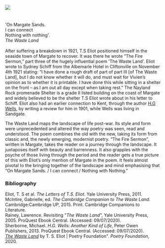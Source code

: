 <a href="https://dev.visual-essays.app"><img src="https://dev-visual-essays.netlify.app/images/ve-button.png"></a>
<param ve-config title="Thomas Stearns Eliot (T.S Eliot) (1888-1965)" author="Simone Blandford" layout="vtl" 
banner="https://stor.artstor.org/stor/0d641b7a-318e-4c7f-8789-6452984df301">

<param ve-entity eid="Q618045" aliases="Margate">

#

'On Margate Sands.   
I can connect   
Nothing with nothing'.  
_The Waste Land_
<br><br>
After suffering a breakdown in 1921, T.S Eliot positioned himself in the seaside town of Margate to recover.  It was there he wrote “The Fire Sermon,” part three of the hugely influential poem 'The Waste Land'.   Eliot wrote to Sydney Schiff from the Albemarle Hotel in Cliftonville on November 4th 1921 stating: “I have done a rough draft of part of part III [of The Waste Land], but I do not know whether it will do, and must wait for Vivien’s opinion as to whether it is printable. I have done this while sitting in a shelter on the front – as I am out all day except when taking rest.”  The Nayland Rock promenade Shelter is a grade II listed building on the coast of Margate and widely believed to be the shelter T.S Eliot wrote about in his letter to Schiff.  Eliot also had an earlier connection to Kent, through the author [H.G Wells](/20c/20c-wellshg-biography), by writing a review for him in 1901, while Wells was living in Sandgate.  
<param ve-image url="https://stor.artstor.org/stor/3732a411-bdb3-4fe9-a464-1aeb2ac8d7ad" label="Nayland Rock Shelter" attribution="© Martin Crowther">
<param ve-image url="https://stor.artstor.org/stor/bf760fe0-4461-43e7-abf2-231fef1033d4" label="Blue Plaque at Nayland Rock Shelter" attribution="© Martin Crowther">

The Waste Land maps the landscape of life post-war. Its style and form were unprecedented and altered the way poetry was seen, read and understood.  The poem combines the old with the new, taking its form from classic and, the newly emerging, modernist poetry. “The Fire Sermon”, written in Margate, takes the reader on a journey through the landscape. It juxtaposes itself with beauty and barrenness. It also grapples with the psyche of those living through the period and the reader gets a true picture of this with Eliot’s only mention of Margate in the poem. It feels almost pivotal to the bringing together of the landscape and mind emphasising that “On Margate Sands. / I can connect / Nothing with Nothing.”   
<param ve-image url="https://stor.artstor.org/stor/6b2b48c1-ee71-4b39-88a1-7b4bff52ae2e" label="Margate" attribution="© Martin Crowther">

### Bibliography 

Eliot, T. S et al. _The Letters of T.S. Eliot_. Yale University Press, 2011.   
McIntire, Gabrielle, ed. _The Cambridge Companion to The Waste Land_. Cambridge:Cambridge UP, 2015. Print. Cambridge Companions to Literature.   
Rainey, Lawrence. Revisiting "_The Waste Land_", Yale University Press, 2005. ProQuest Ebook Central. (Accessed: 09/07/2020).   
Sherborne, Michael. _H.G. Wells: Another Kind of Life_, Peter Owen Publishers, 2013. ProQuest Ebook Central. (Accessed: 09/07/2020).   
[_The Waste Land_](https://www.poetryfoundation.org/poems/47311/the-waste-land.) by T. S. Eliot | Poetry Foundation". _Poetry Foundation_, 2020.    
<param ve-image url="https://stor.artstor.org/stor/43f708f9-0d08-4e7a-9f99-50e869e44ac2" label="Seats inside Nayland Rock Shelter" attribution="© Martin Crowther">






